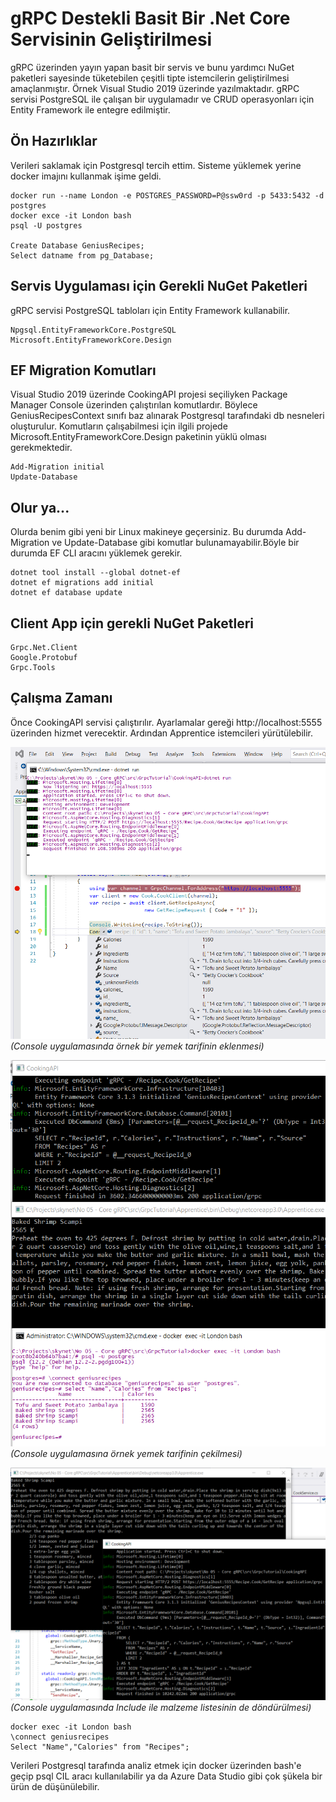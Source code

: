 # gRPC Destekli Basit Bir .Net Core Servisinin Geliştirilmesi

gRPC üzerinden yayın yapan basit bir servis ve bunu yardımcı NuGet paketleri sayesinde tüketebilen çeşitli tipte istemcilerin geliştirilmesi amaçlanmıştır. Örnek Visual Studio 2019 üzerinde yazılmaktadır. gRPC servisi PostgreSQL ile çalışan bir uygulamadır ve CRUD operasyonları için Entity Framework ile entegre edilmiştir.

## Ön Hazırlıklar

Verileri saklamak için Postgresql tercih ettim. Sisteme yüklemek yerine docker imajını kullanmak işime geldi.

```
docker run --name London -e POSTGRES_PASSWORD=P@ssw0rd -p 5433:5432 -d postgres
docker exce -it London bash
psql -U postgres

Create Database GeniusRecipes;
Select datname from pg_Database;
```

## Servis Uygulaması için Gerekli NuGet Paketleri

gRPC servisi PostgreSQL tabloları için Entity Framework kullanabilir.

```
Npgsql.EntityFrameworkCore.PostgreSQL
Microsoft.EntityFrameworkCore.Design
```

## EF Migration Komutları

Visual Studio 2019 üzerinde CookingAPI projesi seçiliyken Package Manager Console üzerinden çalıştırılan komutlardır. Böylece GeniusRecipesContext sınıfı baz alınarak Postgresql tarafındaki db nesneleri oluşturulur. Komutların çalışabilmesi için ilgili projede Microsoft.EntityFrameworkCore.Design paketinin yüklü olması gerekmektedir.

```
Add-Migration initial
Update-Database
```

## Olur ya...

Olurda benim gibi yeni bir Linux makineye geçersiniz. Bu durumda Add-Migration ve Update-Database gibi komutlar bulunamayabilir.Böyle bir durumda EF CLI aracını yüklemek gerekir.

```
dotnet tool install --global dotnet-ef
dotnet ef migrations add initial
dotnet ef database update
```

## Client App için gerekli NuGet Paketleri

```
Grpc.Net.Client
Google.Protobuf
Grpc.Tools
```

## Çalışma Zamanı

Önce CookingAPI servisi çalıştırılır. Ayarlamalar gereği http://localhost:5555 üzerinden hizmet verecektir. Ardından Apprentice istemcileri yürütülebilir.

![screenshot_1.png](./assets/screenshot_1.png)
_(Console uygulamasında örnek bir yemek tarifinin eklenmesi)_

![screenshot_2.png](./assets/screenshot_2.png) 
_(Console uygulamasına örnek yemek tarifinin çekilmesi)_

![screenshot_3.png](./assets/screenshot_3.png) 
_(Console uygulamasında Include ile malzeme listesinin de döndürülmesi)_

```
docker exec -it London bash
\connect geniusrecipes
Select "Name","Calories" from "Recipes";
```

Verileri Postgresql tarafında analiz etmek için docker üzerinden bash'e geçip psql CIL aracı kullanılabilir ya da Azure Data Studio gibi çok şükela bir ürün de düşünülebilir.
